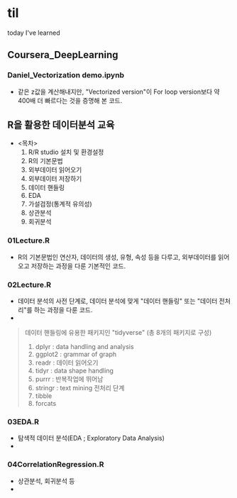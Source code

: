 # til
today I've learned

## Coursera_DeepLearning
### Daniel_Vectorization demo.ipynb
- 같은 z값을 계산해내지만, "Vectorized version"이 For loop version보다 약 400배 더 빠르다는 것을 증명해 본 코드.

## R을 활용한 데이터분석 교육
- <목차>
  1. R/R studio 설치 및 환경설정
  2. R의 기본문법
  3. 외부데이터 읽어오기
  4. 외부데이터 저장하기
  5. 데이터 핸들링
  6. EDA
  7. 가설검정(통계적 유의성)
  8. 상관분석
  9. 회귀분석

### 01Lecture.R
- R의 기본문법인 연산자, 데이터의 생성, 유형, 속성 등을 다루고, 외부데이터를 읽어오고 저장하는 과정을 다룬 기본적인 코드.

### 02Lecture.R
- 데이터 분석의 사전 단계로, 데이터 분석에 맞게 "데이터 핸들링" 또는 "데이터 전처리"를 하는 과정을 다룬 코드.
- 

> 데이터 핸들링에 유용한 패키지인 "tidyverse" (총 8개의 패키지로 구성)
> 1. dplyr : data handling and analysis
> 2. ggplot2 : grammar of graph
> 3. readr : 데이터 읽어오기
> 4. tidyr : data shape handling
> 5. purrr : 반복작업에 뛰어남
> 6. stringr : text mining 전처리 단계
> 7. tibble
> 8. forcats


### 03EDA.R
- 탐색적 데이터 분석(EDA ; Exploratory Data Analysis)
- 

### 04CorrelationRegression.R
- 상관분석, 회귀분석 등
- 


